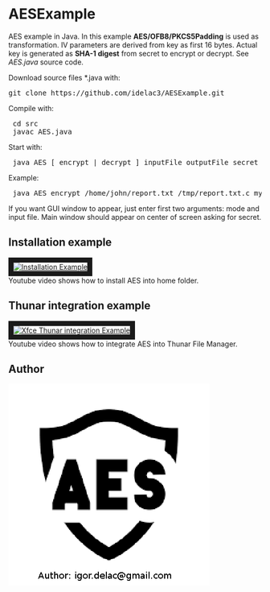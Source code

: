 # AESExample

AES example in Java. In this example <B>AES/OFB8/PKCS5Padding</B> is used as transformation. IV parameters are derived from key as first 16 bytes. Actual key is generated as <B>SHA-1 digest</B> from secret to encrypt or decrypt. See <I>AES.java</I> source code. 

Download source files *.java with:
<PRE>
git clone https://github.com/idelac3/AESExample.git
</PRE>
Compile with:
<PRE>
 cd src
 javac AES.java
</PRE>
Start with:
<PRE>
 java AES [ encrypt | decrypt ] inputFile outputFile secret
</PRE>
Example:
<PRE>
 java AES encrypt /home/john/report.txt /tmp/report.txt.c mysecret123 
</PRE>
If you want GUI window to appear, just enter first two arguments: mode and input file. Main window should appear on center of screen asking for secret.

## Installation example

<a href="http://www.youtube.com/watch?feature=player_embedded&v=F_qGHkNohAc
" target="_blank"><img src="http://img.youtube.com/vi/F_qGHkNohAc/0.jpg" 
alt="Installation Example" width="240" height="180" border="10" /></a>
<BR>
Youtube video shows how to install AES into home folder.

## Thunar integration example

<a href="http://www.youtube.com/watch?feature=player_embedded&v=p0JzcDz_Y78
" target="_blank"><img src="http://img.youtube.com/vi/p0JzcDz_Y78/0.jpg" 
alt="Xfce Thunar integration Example" width="240" height="180" border="10" /></a>
<BR>
Youtube video shows how to integrate AES into Thunar File Manager.

## Author

![aes](aes.gif)